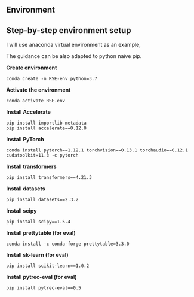 ## Environment


## Step-by-step environment setup

I will use anaconda virtual environment as an example, 

The guidance can be also adapted to python naive pip.

**Create environment**

```
conda create -n RSE-env python=3.7
```

**Activate the environment**

```
conda activate RSE-env
```

**Install Accelerate**

```
pip install importlib-metadata
pip install accelerate==0.12.0
```

**Install PyTorch**

```
conda install pytorch==1.12.1 torchvision==0.13.1 torchaudio==0.12.1 cudatoolkit=11.3 -c pytorch
```

**Install transformers**

```
pip install transformers==4.21.3
```

**Install datasets**

```
pip install datasets==2.3.2
```

**Install scipy**

```
pip install scipy==1.5.4
```

**Install prettytable (for eval)**

```
conda install -c conda-forge prettytable=3.3.0
```


**Install sk-learn (for eval)**

```
pip install scikit-learn==1.0.2
```

**Install pytrec-eval (for eval)**

```
pip install pytrec-eval==0.5
```

